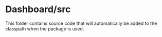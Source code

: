 # Dashboard/src

This folder contains source code that will automatically be added to the classpath when
the package is used.
